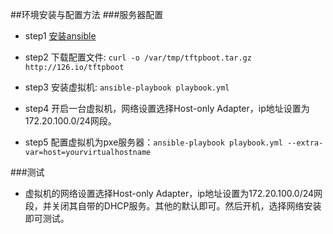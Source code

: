 ##环境安装与配置方法
###服务器配置
* step1 [安装ansible](../README.MD)

* step2 下载配置文件: `curl -o /var/tmp/tftpboot.tar.gz http://126.io/tftpboot`

* step3 安装虚拟机: `ansible-playbook playbook.yml` 

* step4 开启一台虚拟机，网络设置选择Host-only Adapter，ip地址设置为172.20.100.0/24网段。

* step5 配置虚拟机为pxe服务器：`ansible-playbook playbook.yml --extra-var=host=yourvirtualhostname`

###测试
* 虚拟机的网络设置选择Host-only Adapter，ip地址设置为172.20.100.0/24网段，并关闭其自带的DHCP服务。其他的默认即可。然后开机，选择网络安装即可测试。
